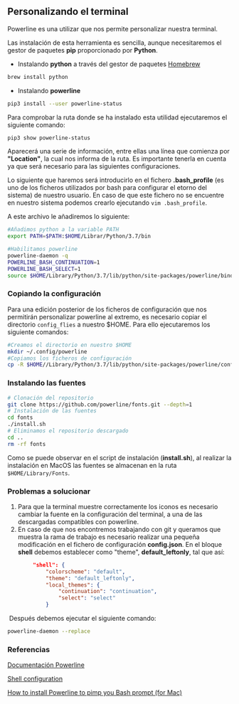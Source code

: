 ## Personalizando el terminal

Powerline es una utilizar que nos permite personalizar nuestra terminal. 

Las instalación de esta herramienta es sencilla, aunque necesitaremos el gestor de paquetes **pip** proporcionado por **Python**.

* Instalando **python** a través del gestor de paquetes [Homebrew](https://brew.sh/index_es)

```bash
brew install python
```

* Instalando **powerline**

```bash
pip3 install --user powerline-status
```

Para comprobar la ruta donde se ha instalado esta utilidad ejecutaremos el siguiente comando:

```bash
pip3 show powerline-status
```

Aparecerá una serie de información, entre ellas una línea que comienza por **"Location"**, la cual nos informa de la ruta. Es importante tenerla en cuenta ya que será necesario para las siguientes configuraciones.

Lo siguiente que haremos será introducirlo en el fichero **.bash_profile** (es uno de los ficheros utilizados por bash para configurar el etorno del sistema) de nuestro usuario. En caso de que este fichero no se encuentre en nuestro sistema podemos crearlo ejecutando `vim .bash_profile`.

A este archivo le añadiremos lo siguiente:

```bash
#Añadimos python a la variable PATH
export PATH=$PATH:$HOME/Librar/Python/3.7/bin

#Habilitamos powerline
powerline-daemon -q
POWERLINE_BASH_CONTINUATION=1
POWERLINE_BASH_SELECT=1
source $HOME/Library/Python/3.7/lib/python/site-packages/powerline/bindings/bash/powerline.sh
```



### Copiando la configuración

Para una edición posterior de los ficheros de configuración que nos permitirán personalizar powerline al extremo, es necesario copiar el directorio `config_flies` a nuestro $HOME. Para ello ejecutaremos los siguiente comandos:

```bash
#Creamos el directorio en nuestro $HOME
mkdir ~/.config/powerline
#Copiamos los ficheros de configuración
cp -R $HOME//Library/Python/3.7/lib/python/site-packages/powerline/config_files/* ~/.config/powerline
```



### Instalando las fuentes

```bash
# Clonación del repositorio
git clone https://github.com/powerline/fonts.git --depth=1
# Instalación de las fuentes
cd fonts
./install.sh
# Eliminamos el repositorio descargado
cd ..
rm -rf fonts
```

Como se puede observar en el script de instalación (**install.sh**), al realizar la instalación en MacOS las fuentes se almacenan en la ruta `$HOME/Library/Fonts`.



### Problemas a solucionar

1. Para que la terminal muestre correctamente los iconos es necesario cambiar la fuente en la configuración del terminal, a una de las descargadas compatibles con powerline.
2. En caso de que nos encontremos trabajando con git y queramos que muestra la rama de trabajo es necesario realizar una pequeña modificación en el fichero de configuración **config.json**. En el bloque **shell** debemos establecer como "theme", **default_leftonly**, tal que así:

```json
		"shell": {
			"colorscheme": "default",
			"theme": "default_leftonly",
			"local_themes": {
				"continuation": "continuation",
				"select": "select"
			}
```

​		Después debemos ejecutar el siguiente comando:

```bash
powerline-daemon --replace
```



### Referencias

[Documentación Powerline](https://powerline.readthedocs.io/en/latest/index.html)

[Shell configuration](http://hayne.net/MacDev/Notes/unixFAQ.html#shellStartup)

[How to install Powerline to pimp you Bash prompt (for Mac)](https://medium.com/@ITZDERR/how-to-install-powerline-to-pimp-your-bash-prompt-for-mac-9b82b03b1c02)